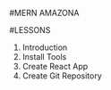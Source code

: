 #MERN AMAZONA

#LESSONS

1. Introduction
2. Install Tools
3. Create React App
4. Create Git Repository
